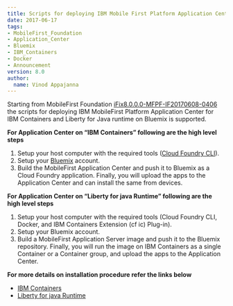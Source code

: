 ```yaml
---
title: Scripts for deploying IBM Mobile First Platform Application Center on Bluemix is released.
date: 2017-06-17
tags:
- MobileFirst_Foundation
- Application_Center
- Bluemix
- IBM_Containers
- Docker
- Announcement
version: 8.0
author:
  name: Vinod Appajanna
---
```

Starting from MobileFirst Foundation [iFix8.0.0.0-MFPF-IF20170608-0406](https://mobilefirstplatform.ibmcloud.com/blog/2017/06/08/8-0-ifix-release/) the scripts for deploying IBM MobileFirst Platform Application Center for IBM Containers and Liberty for Java runtime on Bluemix is supported.


**For Application Center on “IBM Containers” following are the high level steps**


1. Setup your host computer with the required tools ([Cloud Foundry CLI](https://github.com/cloudfoundry/cli/releases)).
2. Setup your [Bluemix](https://console.bluemix.net) account.
3. Build the MobileFirst Application Center and push it to Bluemix as a Cloud Foundry application.
Finally, you will upload the apps to the Application Center and can install the same from devices.


**For Application Center on “Liberty for java Runtime” following are the high level steps**


1. Setup your host computer with the required tools (Cloud Foundry CLI, Docker, and IBM Containers Extension (cf ic) Plug-in).
2. Setup your Bluemix account.
3. Build a MobileFirst Application Server image and push it to the Bluemix repository.
Finally, you will run the image on IBM Containers as a single Container or a Container group, and upload the apps to the Application Center.

**For more details on installation procedure refer the links below**

* [IBM Containers](http://mobilefirstplatform.ibmcloud.com/tutorials/en/foundation/8.0/bluemix/mobilefirst-server-using-scripts/)
* [Liberty for java Runtime ](http://mobilefirstplatform.ibmcloud.com/tutorials/en/foundation/8.0/bluemix/mobilefirst-server-using-scripts-lbp/)
